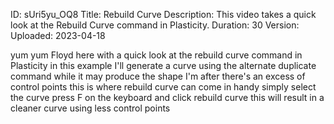 ID: sUri5yu_OQ8
Title: Rebuild Curve
Description: This video takes a quick look at the Rebuild Curve command in Plasticity.
Duration: 30
Version: 
Uploaded: 2023-04-18

yum yum Floyd here with a quick look at
the rebuild curve command in Plasticity
in this example I'll generate a curve
using the alternate duplicate command
while it may produce the shape I'm after
there's an excess of control points this
is where rebuild curve can come in handy
simply select the curve press F on the
keyboard and click rebuild curve this
will result in a cleaner curve using
less control points